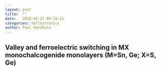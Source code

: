 ```yaml
---
layout: post
title:  ""
date:   2018-05-27 09:34:21
categories: Valleytronics 
author: Paul Hanakata
---
```

## Valley and ferroelectric switching in MX monochalcogenide monolayers (M=Sn, Ge; X=S, Ge)
